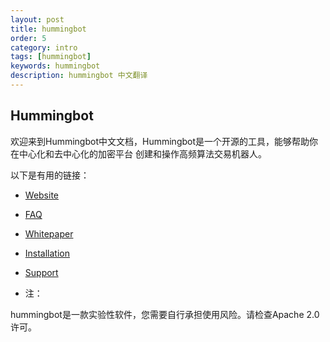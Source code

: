 ```yaml
---
layout: post
title: hummingbot
order: 5
category: intro
tags: [hummingbot]
keywords: hummingbot
description: hummingbot 中文翻译
---
```


##  Hummingbot

欢迎来到Hummingbot中文文档，Hummingbot是一个开源的工具，能够帮助你在中心化和去中心化的加密平台 创建和操作高频算法交易机器人。

以下是有用的链接：

- [Website](https://hummingbot.io/) 
- [FAQ](https://docs.hummingbot.io/faq) 
- [Whitepaper](https://docs.hummingbot.io/whitepaper) 
- [Installation](https://docs.hummingbot.io/installation) 
- [Support](https://docs.hummingbot.io/support) 

-  注：

hummingbot是一款实验性软件，您需要自行承担使用风险。请检查Apache 2.0许可。

